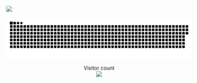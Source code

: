 ![](https://giphy.com/stickers/christmas-walking-prenol-y5KIApIs1vZ8eQhual)

<a href=#><img src="contributions.svg"></a>

<p align="center"> 
  Visitor count<br>
  <img src="https://profile-counter.glitch.me/DANI2999/count.svg" />
</p>
